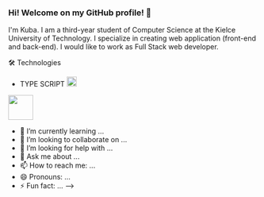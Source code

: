 ### Hi! Welcome on my GitHub profile! 👋


I'm Kuba. I am a third-year student of Computer Science at the Kielce University of Technology. I specialize in creating web application (front-end and back-end). I would like to work as Full Stack web developer.  

🛠️ Technologies </br>
- TYPE SCRIPT <img src="https://user-images.githubusercontent.com/87782832/185107224-c8731632-1718-4e59-a77a-65815bcf17b3.png" width="20" height="20"> </br>
<img src="https://user-images.githubusercontent.com/87782832/185108138-a3e2eb00-ec3f-42f0-ab29-2fc9d2df6613.png" width="50" height="50">



- 🌱 I’m currently learning ...
- 👯 I’m looking to collaborate on ...
- 🤔 I’m looking for help with ...
- 💬 Ask me about ...
- 📫 How to reach me: ...
- 😄 Pronouns: ...
- ⚡ Fun fact: ...
-->
